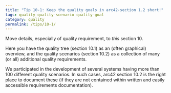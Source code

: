 ```yaml
---
title: "Tip 10-1: Keep the quality goals in arc42-section 1.2 short!"
tags: quality quality-scenario quality-goal
category: quality
permalink: /tips/10-1/
---
```


Move details, especially of quality requirement, to _this_ section 10.

Here you have the quality tree (section 10.1) as an (often graphical) overview,
and the quality scenarios (section 10.2) as a collection of many (or all) additional
quality requirements.

We participated in the development of several systems having more
than 100 different quality scenarios. In such cases, arc42 section 10.2 is the
right place to document these (if they are not contained within written and
  easily accessible requirements documentation).
